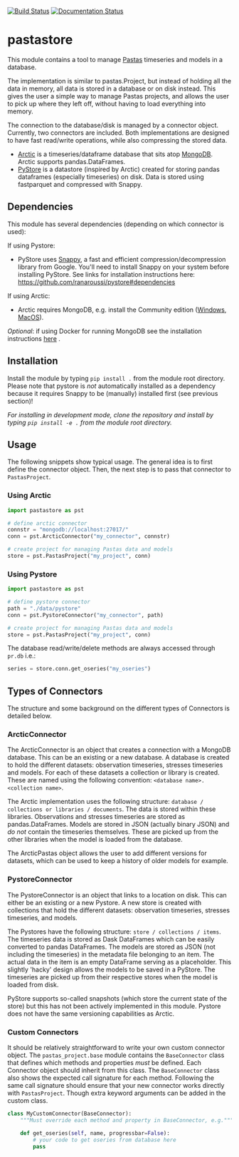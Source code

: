 [![Build Status](https://travis-ci.org/pastas/pastastore.svg?branch=master)](https://travis-ci.org/pastas/pastastore)
[![Documentation Status](https://readthedocs.org/projects/pastastore/badge/?version=latest)](https://pastastore.readthedocs.io/en/latest/?badge=latest)

# pastastore

This module contains a tool to manage
[Pastas](https://pastas.readthedocs.io/en/latest/) timeseries and models in a
database.

The implementation is similar to pastas.Project, but instead of holding all the
data in memory, all data is stored in a database or on disk instead. This gives
the user a simple way to manage Pastas projects, and allows the user to pick up
where they left off, without having to load everything into memory.

The connection to the database/disk is managed by a connector object.
Currently, two connectors are included. Both implementations are designed to
have fast read/write operations, while also compressing the stored data.
  - [Arctic](<https://arctic.readthedocs.io/en/latest/>) is a timeseries/dataframe
    database that sits atop [MongoDB](<https://www.mongodb.com>). Arctic supports
    pandas.DataFrames.
  - [PyStore](<https://github.com/ranaroussi/pystore>) is a datastore (inspired
    by Arctic) created for storing pandas dataframes (especially timeseries) on
    disk. Data is stored using fastparquet and compressed with Snappy.

## Dependencies
This module has several dependencies (depending on which connector is used):

If using Pystore:
  - PyStore uses [Snappy](<http://google.github.io/snappy/>), a fast and
    efficient compression/decompression library from Google. You'll need to
    install Snappy on your system before installing PyStore. See links for
    installation instructions here:
    <https://github.com/ranaroussi/pystore#dependencies>

If using Arctic:
  - Arctic requires MongoDB, e.g. install the Community edition
    ([Windows](<https://fastdl.mongodb.org/win32/mongodb-win32-x86_64-2012plus-4.2.1-signed.msi>),
    [MacOS](<https://fastdl.mongodb.org/osx/mongodb-macos-x86_64-4.2.1.tgz>)).

*Optional*: if using Docker for running MongoDB see the installation
instructions [here](<https://github.com/pastas/pastastore/tree/master/dockerfiles#running-mongodb-from-docker>) .

## Installation
Install the module by typing `pip install .` from the module root directory.
Please note that pystore is _not_ automatically installed as a dependency
because it requires Snappy to be (manually) installed first (see previous
section)!

*For installing in development mode, clone the repository and install by
typing `pip install -e .` from the module root directory.*

## Usage
The following snippets show typical usage. The general idea is to first define
the connector object. Then, the next step is to pass that connector to
`PastasProject`.

### Using Arctic

```python
import pastastore as pst

# define arctic connector
connstr = "mongodb://localhost:27017/"
conn = pst.ArcticConnector("my_connector", connstr)

# create project for managing Pastas data and models
store = pst.PastasProject("my_project", conn)
```
### Using Pystore

```python
import pastastore as pst

# define pystore connector
path = "./data/pystore"
conn = pst.PystoreConnector("my_connector", path)

# create project for managing Pastas data and models
store = pst.PastasProject("my_project", conn)
```

The database read/write/delete methods are always accessed through `pr.db` i.e.:
```python
series = store.conn.get_oseries("my_oseries")
```

## Types of Connectors

The structure and some background on the different types of Connectors is
detailed below.

### ArcticConnector
The ArcticConnector is an object that creates a connection with a MongoDB
database. This can be an existing or a new database. A database is created
to hold the different datasets: observation timeseries, stresses timeseries
and models. For each of these datasets a collection or library is created.
These are named using the following convention:
`<database name>.<collection name>`.

The Arctic implementation uses the following structure:
`database / collections or libraries / documents`. The data is stored within
these libraries. Observations and stresses timeseries are stored as
pandas.DataFrames. Models are stored in JSON (actually binary JSON) and
*do not* contain the timeseries themselves. These are picked up from the
other libraries when the model is loaded from the database.

The ArcticPastas object allows the user to add different versions for datasets,
which can be used to keep a history of older models for example.

### PystoreConnector
The PystoreConnector is an object that links to a location on disk. This can
either be an existing or a new Pystore. A new store is created with collections
that hold the different datasets: observation timeseries, stresses timeseries,
and models.

The Pystores have the following structure: `store / collections / items`. The
timeseries data is stored as Dask DataFrames which can be easily converted to
pandas DataFrames. The models are stored as JSON (not including the timeseries)
in the metadata file belonging to an item. The actual data in the item is an
empty DataFrame serving as a placeholder. This slightly 'hacky' design allows
the models to be saved in a PyStore. The timeseries are picked up from their
respective stores when the model is loaded from disk.

PyStore supports so-called snapshots (which store the current state of the
store) but this has not been actively implemented in this module. Pystore does
not have the same versioning capabilities as Arctic.

### Custom Connectors
It should be relatively straightforward to write your own custom connector
object. The `pastas_project.base` module contains the `BaseConnector` class
that defines which methods and properties *must* be defined. Each Connector
object should inherit from this class. The `BaseConnector` class also shows
the expected call signature for each method. Following the same call signature
should ensure that your new connector works directly with `PastasProject`.
Though extra keyword arguments can be added in the custom class.

```python
class MyCustomConnector(BaseConnector):
    """Must override each method and property in BaseConnector, e.g."""

    def get_oseries(self, name, progressbar=False):
        # your code to get oseries from database here
        pass
```
